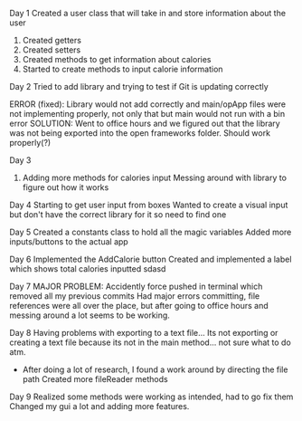 Day 1
Created a user class that will take in and store information about the user
1. Created getters
2. Created setters
3. Created methods to get information about calories
4. Started to create methods to input calorie information

Day 2
Tried to add library and trying to test if Git is updating correctly

ERROR (fixed): Library would not add correctly and main/opApp files were not implementing properly, not only that but main would not run with a bin error
SOLUTION: Went to office hours and we figured out that the library was not being exported into the open frameworks folder. Should work properly(?)

Day 3
1. Adding more methods for calories input
Messing around with library to figure out how it works

Day 4
Starting to get user input from boxes
Wanted to create a visual input but don't have the correct library for it so need to find one

Day 5
Created a constants class to hold all the magic variables
Added more inputs/buttons to the actual app

Day 6
Implemented the AddCalorie button
Created and implemented a label which shows total calories inputted
sdasd

Day 7
MAJOR PROBLEM: Accidently force pushed in terminal which removed all my previous commits
Had major errors committing, file references were all over the place, but after going to office hours and messing around a lot seems to be working.

Day 8
Having problems with exporting to a text file... Its not exporting or creating a text file because its not in the main method... not sure what to do atm.
- After doing a lot of research, I found a work around by directing the file path
Created more fileReader methods

Day 9
Realized some methods were working as intended, had to go fix them
Changed my gui a lot and adding more features.

